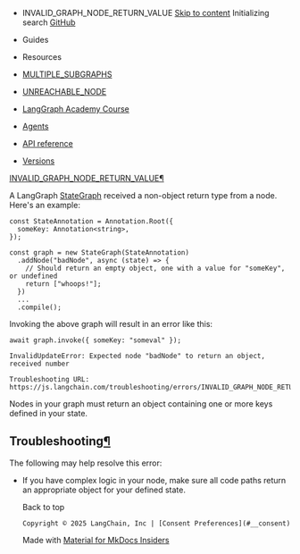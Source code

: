 - INVALID_GRAPH_NODE_RETURN_VALUE [Skip to content](#invalid_graph_node_return_value) Initializing search [GitHub](https://github.com/langchain-ai/langgraphjs)

- Guides

- Resources

- [MULTIPLE_SUBGRAPHS](../MULTIPLE_SUBGRAPHS/)

- [UNREACHABLE_NODE](../UNREACHABLE_NODE/)

- [LangGraph Academy Course](https://academy.langchain.com/courses/intro-to-langgraph)

- [Agents](../../../agents/overview/)

- [API reference](../../../reference/)

- [Versions](../../../versions/)

[INVALID_GRAPH_NODE_RETURN_VALUE¶](#invalid_graph_node_return_value)

A LangGraph [StateGraph](https://langchain-ai.github.io/langgraphjs/reference/classes/langgraph.StateGraph.html) received a non-object return type from a node. Here's an example:

```
const StateAnnotation = Annotation.Root({
  someKey: Annotation<string>,
});

const graph = new StateGraph(StateAnnotation)
  .addNode("badNode", async (state) => {
    // Should return an empty object, one with a value for "someKey", or undefined
    return ["whoops!"];
  })
  ...
  .compile();

```

Invoking the above graph will result in an error like this:

```
await graph.invoke({ someKey: "someval" });

```

```
InvalidUpdateError: Expected node "badNode" to return an object, received number

Troubleshooting URL: https://js.langchain.com/troubleshooting/errors/INVALID_GRAPH_NODE_RETURN_VALUE

```

Nodes in your graph must return an object containing one or more keys defined in your state.

## Troubleshooting[¶](#troubleshooting)

The following may help resolve this error:

- If you have complex logic in your node, make sure all code paths return an appropriate object for your defined state.

  Back to top

      Copyright © 2025 LangChain, Inc | [Consent Preferences](#__consent)



    Made with
    [Material for MkDocs Insiders](https://squidfunk.github.io/mkdocs-material/)

[](https://langchain-ai.github.io/langgraph/)
[](https://github.com/langchain-ai/langgraphjs)
[](https://twitter.com/LangChainAI)